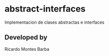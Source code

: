 # abstract-interfaces
Implementacion de clases abstractas e interfaces

## Developed by
Ricardo Montes Barba
